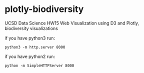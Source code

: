 # plotly-biodiversity
UCSD Data Science HW15 Web Visualization using D3 and Plotly, biodiversity visualizations


if you have python3 run:

```
python3 -m http.server 8000
```


if you have python2 run:
```
python -m SimpleHTTPServer 8000
```